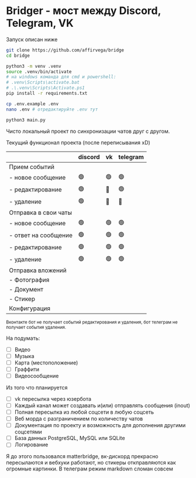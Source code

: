 # Bridger - мост между Discord, Telegram, VK

Запуск описан ниже

```bash
git clone https://github.com/affirvega/bridge
cd bridge

python3 -m venv .venv
source .venv/bin/activate
# на windows команда для cmd и powershell:
# .venv\Scripts\activate.bat
# .\.venv\Scripts\Activate.ps1
pip install -r requirements.txt

cp .env.example .env
nano .env # отредактируйте .env тут

python3 main.py
```

Чисто локальный проект по синхронизации чатов друг с другом.

Текущий функционал проекта (после переписывания xD)

|                      | discord | vk | telegram |
|----------------------|---------|----|----------|
| Прием событий        |         |    |          |
| - новое сообщение    | 🟢      | 🟢 | 🟢       |
| - редактирование     | 🟢      | 🔴 | 🟢       |
| - удаление           | 🟢      | 🔴 | 🔴       |
| Отправка в свои чаты |         |    |          |
| - новое сообщение    | 🟢      | 🟢 | 🟢       |
| - ответ на сообщение | 🟢      | 🟢 | 🟢       |
| - редактирование     | 🟢      | 🟢 | 🟢       |
| - удаление           | 🟢      | 🟢 | 🟢       |
| Отправка вложений    |         |    |          |
| - Фотография         |         |    |          |
| - Документ           |         |    |          |
| - Стикер             |         |    |          |
| Конфигурация         |         |    |          |

<sub>Вконтакте бот не получает событий редактирования и удаления, бот телеграм не получает события удаления.</sub>

На подумать:

- [ ] Видео
- [ ] Музыка
- [ ] Карта (местоположение)
- [ ] Граффити
- [ ] Видеосообщение

Из того что планируется

- [ ] vk пересылка через юзербота
- [ ] Каждый канал может создавать и(или) отправлять сообщения (inout)
- [ ] Полная пересылка из любой соцсети в любую соцсеть
- [ ] Веб морда с разграничением по количеству чатов
- [ ] Документация по проекту и возможность для дополнения другими соцсетями
- [ ] База данных PostgreSQL, MySQL или SQLite
- [ ] Логирование

Я до этого пользовался matterbridge, вк-дискорд прекрасно пересылаются и вебхуки работают, но стикеры откправляются как
огромные картинки. В телеграм режим markdown сломан совсем